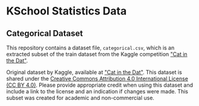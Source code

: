 # KSchool Statistics Data

## Categorical Dataset

This repository contains a dataset file, `categorical.csv`, which is an extracted subset of the train dataset from the Kaggle competition ["Cat in the Dat"](https://www.kaggle.com/c/cat-in-the-dat/data).

Original dataset by Kaggle, available at ["Cat in the Dat"](https://www.kaggle.com/c/cat-in-the-dat/data). This dataset is shared under the [Creative Commons Attribution 4.0 International License (CC BY 4.0)](https://creativecommons.org/licenses/by/4.0/). Please provide appropriate credit when using this dataset and include a link to the license and an indication if changes were made. This subset was created for academic and non-commercial use.
